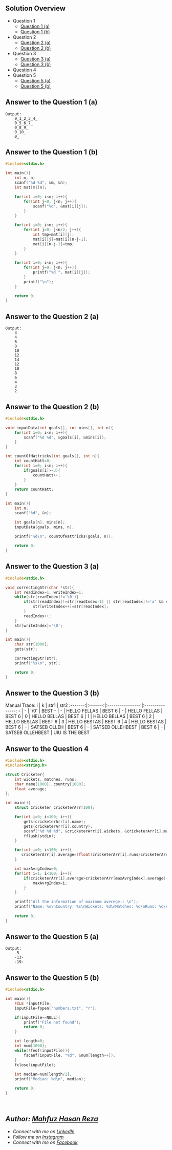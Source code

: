 ## Solution Overview
  - Question 1
      - [Question 1 (a)](https://github.com/mahfuzhasanreza/UIU-SPL/blob/main/Final%20Q.%20Solve/Summer%202023/README.md#answer-to-the-question-1-a)
      - [Question 1 (b)](https://github.com/mahfuzhasanreza/UIU-SPL/blob/main/Final%20Q.%20Solve/Summer%202023/README.md#answer-to-the-question-1-b)
  - Question 2
      - [Question 2 (a)](https://github.com/mahfuzhasanreza/UIU-SPL/blob/main/Final%20Q.%20Solve/Summer%202023/README.md#answer-to-the-question-2-a)
      - [Question 2 (b)](https://github.com/mahfuzhasanreza/UIU-SPL/blob/main/Final%20Q.%20Solve/Summer%202023/README.md#answer-to-the-question-2-b)
  - Question 3
      - [Question 3 (a)](https://github.com/mahfuzhasanreza/UIU-SPL/blob/main/Final%20Q.%20Solve/Summer%202023/README.md#answer-to-the-question-4-a)
      - [Question 3 (b)](https://github.com/mahfuzhasanreza/UIU-SPL/blob/main/Final%20Q.%20Solve/Summer%202023/README.md#answer-to-the-question-4-b)
  - [Question 4](https://github.com/mahfuzhasanreza/UIU-SPL/blob/main/Final%20Q.%20Solve/Summer%202023/README.md#answer-to-the-question-3)
  - Question 5
      - [Question 5 (a)](https://github.com/mahfuzhasanreza/UIU-SPL/blob/main/Final%20Q.%20Solve/Summer%202023/README.md#answer-to-the-question-5-a)
      - [Question 5 (b)](https://github.com/mahfuzhasanreza/UIU-SPL/blob/main/Final%20Q.%20Solve/Summer%202023/README.md#answer-to-the-question-5-b)

          
## Answer to the Question 1 (a)
```
Output:
    0_1_2_3_4_
    0_5_6_7_
    0_8_9_
    0_10_
    0_
```

## Answer to the Question 1 (b)
```c
#include<stdio.h>

int main(){
    int m, n;
    scanf("%d %d", &m, &n);
    int mat[m][n];

    for(int i=0; i<m; i++){
        for(int j=0; j<n; j++){
            scanf("%d", &mat[i][j]);
        }
    }

    for(int i=0; i<m; i++){
        for(int j=0; j<n/2; j++){
            int tmp=mat[i][j];
            mat[i][j]=mat[i][n-j-1];
            mat[i][n-j-1]=tmp;
        }
    }

    for(int i=0; i<m; i++){
        for(int j=0; j<n; j++){
            printf("%d ", mat[i][j]);
        }
        printf("\n");
    }

    return 0;
}
```

## Answer to the Question 2 (a)
```
Output:
    3
    4
    6
    8
    10
    12
    14
    12
    10
    8
    6
    4
    3
    2
```

## Answer to the Question 2 (b)
```c
#include<stdio.h>

void inputData(int goals[], int mins[], int n){
    for(int i=0; i<n; i++){
        scanf("%d %d", &goals[i], &mins[i]);
    }
}

int countOfHattricks(int goals[], int n){
    int countHatt=0;
    for(int i=0; i<n; i++){
        if(goals[i]>=3){
            countHatt++;
        }
    }
    return countHatt;
}

int main(){
    int n;
    scanf("%d", &n);

    int goals[n], mins[n];
    inputData(goals, mins, n);
    
    printf("%d\n", countOfHattricks(goals, n));

    return 0;
}
```

## Answer to the Question 3 (a)
```c
#include<stdio.h>

void correctingStr(char *str){
    int readIndex=1, writeIndex=1;
    while(str[readIndex]!='\0'){
        if(str[readIndex]!=str[readIndex-1] || str[readIndex]!='a' && str[readIndex]!='e' && str[readIndex]!='i' && str[readIndex]!='o' && str[readIndex]!='u' && str[readIndex]!='A' && str[readIndex]!='E' && str[readIndex]!='I' && str[readIndex]!='O' && str[readIndex]!='U'){
            str[writeIndex++]=str[readIndex];
        }
        readIndex++;
    }
    str[writeIndex]='\0';
}

int main(){
    char str[1000];
    gets(str);

    correctingStr(str);
    printf("%s\n", str);

    return 0;
}
```

## Answer to the Question 3 (b)

Manual Trace:
    i    |    k    |       str1       |       str2
:-------:|:-------:|:----------------:|:---------------:
\-    |   \-    |      '\0'        |       BEST
\-    |   \-    |   HELLO FELLAS   |       BEST
6    |   \-    |   HELLO FELLAS   |       BEST
6    |    0    |   HELLO BELLAS   |       BEST
6    |    1    |   HELLO BELLAS   |       BEST
6    |    2    |   HELLO BESLAS   |       BEST
6    |    3    |   HELLO BESTAS   |       BEST
6    |    4    |   HELLO BESTAS   |       BEST
6    |   \-    |   SATSEB OLLEH   |       BEST
6    |   \-    | SATSEB OLLEHBEST |       BEST
6    |   \-    | SATSEB OLLEHBEST |  UIU IS THE BEST
    

## Answer to the Question 4
```c
#include<stdio.h>
#include<string.h>

struct Cricketer{
    int wickets, matches, runs;
    char name[1000], country[1000];
    float average;
};

int main(){
    struct Cricketer cricketerArr[100];

    for(int i=0; i<100; i++){
        gets(cricketerArr[i].name);
        gets(cricketerArr[i].country);
        scanf("%d %d %d", &cricketerArr[i].wickets, &cricketerArr[i].matches, &cricketerArr[i].runs);
        fflush(stdin);
    }

    for(int i=0; i<100; i++){
       cricketerArr[i].average=(float)cricketerArr[i].runs/cricketerArr[i].wickets;
    }

    int maxAvrgIndex=0;
    for(int i=1; i<100; i++){
        if(cricketerArr[i].average>cricketerArr[maxAvrgIndex].average){
            maxAvrgIndex=i;
        }
    }

    printf("All the information of maximum averege:: \n");
    printf("Name: %s\nCountry: %s\nWickets: %d\nMatches: %d\nRuns: %d\nAverage: %f\n", cricketerArr[maxAvrgIndex].name, cricketerArr[maxAvrgIndex].country, cricketerArr[maxAvrgIndex].wickets, cricketerArr[maxAvrgIndex].matches, cricketerArr[maxAvrgIndex].runs, cricketerArr[maxAvrgIndex].average);
    
    return 0;
}
```

## Answer to the Question 5 (a)
```
Output:
    -5-
    -13-
    -19-
```

## Answer to the Question 5 (b)
```c
#include<stdio.h>

int main(){
    FILE *inputFile;
    inputFile=fopen("numbers.txt", "r");

    if(inputFile==NULL){
        printf("File not found");
        return 0;
    }

    int length=0;
    int num[1000];
    while(!feof(inputFile)){
        fscanf(inputFile, "%d", &num[length++]);
    }
    fclose(inputFile);
    
    int median=num[length/2];
    printf("Median: %d\n", median);

    return 0;
}
```

<br>

## _Author: [Mahfuz Hasan Reza](https://github.com/mahfuzhasanreza/)_
 - _Connect with me on [LinkedIn](https://www.linkedin.com/in/mahfuzhasanreza/)_
 - _Follow me on [Instagram](https://www.instagram.com/mahfuzhasanreza/)_
 - _Connect with me on [Facebook](https://www.facebook.com/mahfuzhasanreza/)_
